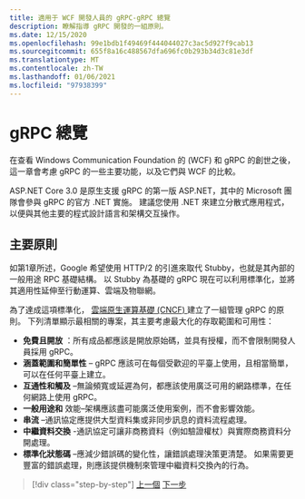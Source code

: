 ```yaml
---
title: 適用于 WCF 開發人員的 gRPC-gRPC 總覽
description: 瞭解指導 gRPC 開發的一組原則。
ms.date: 12/15/2020
ms.openlocfilehash: 99e1bdb1f49469f444044027c3ac5d927f9cab13
ms.sourcegitcommit: 655f8a16c488567dfa696fc0b293b34d3c81e3df
ms.translationtype: MT
ms.contentlocale: zh-TW
ms.lasthandoff: 01/06/2021
ms.locfileid: "97938399"
---
```

# <a name="grpc-overview"></a>gRPC 總覽

在查看 Windows Communication Foundation 的 (WCF) 和 gRPC 的創世之後，這一章會考慮 gRPC 的一些主要功能，以及它們與 WCF 的比較。

ASP.NET Core 3.0 是原生支援 gRPC 的第一版 ASP.NET，其中的 Microsoft 團隊會參與 gRPC 的官方 .NET 實施。 建議您使用 .NET 來建立分散式應用程式，以便與其他主要的程式設計語言和架構交互操作。

## <a name="key-principles"></a>主要原則

如第1章所述，Google 希望使用 HTTP/2 的引進來取代 Stubby，也就是其內部的一般用途 RPC 基礎結構。 以 Stubby 為基礎的 gRPC 現在可以利用標準化，並將其適用性延伸至行動運算、雲端及物聯網。

為了達成這項標準化， [雲端原生運算基礎 (CNCF) ](https://www.cncf.io/) 建立了一組管理 gRPC 的原則。 下列清單顯示最相關的專案，其主要考慮最大化的存取範圍和可用性：

- **免費且開放** ：所有成品都應該是開放原始碼，並具有授權，而不會限制開發人員採用 gRPC。
- **涵蓋範圍和簡單性** – gRPC 應該可在每個受歡迎的平臺上使用，且相當簡單，可以在任何平臺上建立。
- **互通性和觸及** –無論頻寬或延遲為何，都應該使用廣泛可用的網路標準，在任何網路上使用 gRPC。
- **一般用途和** 效能–架構應該盡可能廣泛使用案例，而不會影響效能。
- **串流** –通訊協定應提供大型資料集或非同步訊息的資料流程處理。
- **中繼資料交換** -通訊協定可讓非商務資料（例如驗證權杖）與實際商務資料分開處理。
- **標準化狀態碼** –應減少錯誤碼的變化性，讓錯誤處理決策更清楚。 如果需要更豐富的錯誤處理，則應該提供機制來管理中繼資料交換內的行為。

>[!div class="step-by-step"]
>[上一個](introduction.md) 
>[下一步](approach.md)

